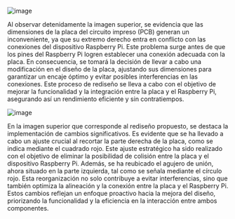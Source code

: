 
![image](https://github.com/xabiercaballero/CUBO-RUBIK/assets/155981959/8f8138f8-ae2f-469e-b5d9-71d6387b7dec)


Al observar detenidamente la imagen superior, se evidencia que las dimensiones de la placa del circuito impreso (PCB) generan un inconveniente, ya que su extremo derecho entra en conflicto con las conexiones del dispositivo Raspberry Pi. Este problema surge antes de que los pines del Raspberry Pi logren establecer una conexión adecuada con la placa. En consecuencia, se tomará la decisión de llevar a cabo una modificación en el diseño de la placa, ajustando sus dimensiones para garantizar un encaje óptimo y evitar posibles interferencias en las conexiones. Este proceso de rediseño se lleva a cabo con el objetivo de mejorar la funcionalidad y la integración entre la placa y el Raspberry Pi, asegurando así un rendimiento eficiente y sin contratiempos.

![image](https://github.com/xabiercaballero/CUBO-RUBIK/assets/156079321/ff3ec040-07ae-40d6-887b-5971ed2e6b0b)

En la imagen superior que corresponde al rediseño propuesto, se destaca la implementación de cambios significativos. Es evidente que se ha llevado a cabo un ajuste crucial al recortar la parte derecha de la placa, como se indica mediante el cuadrado rojo. Este ajuste estratégico ha sido realizado con el objetivo de eliminar la posibilidad de colisión entre la placa y el dispositivo Raspberry Pi. Además, se ha reubicado el agujero de unión, ahora situado en la parte izquierda, tal como se señala mediante el círculo rojo. Esta reorganización no solo contribuye a evitar interferencias, sino que también optimiza la alineación y la conexión entre la placa y el Raspberry Pi. Estos cambios reflejan un enfoque proactivo hacia la mejora del diseño, priorizando la funcionalidad y la eficiencia en la interacción entre ambos componentes.
